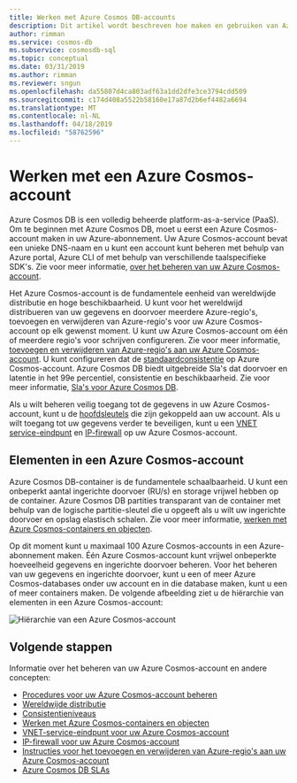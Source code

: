 ```yaml
---
title: Werken met Azure Cosmos DB-accounts
description: Dit artikel wordt beschreven hoe maken en gebruiken van Azure Cosmos DB-accounts
author: rimman
ms.service: cosmos-db
ms.subservice: cosmosdb-sql
ms.topic: conceptual
ms.date: 03/31/2019
ms.author: rimman
ms.reviewer: sngun
ms.openlocfilehash: da55807d4ca803adf63a1dd2dfe3ce3794cdd509
ms.sourcegitcommit: c174d408a5522b58160e17a87d2b6ef4482a6694
ms.translationtype: MT
ms.contentlocale: nl-NL
ms.lasthandoff: 04/18/2019
ms.locfileid: "58762596"
---
```

# <a name="work-with-azure-cosmos-account"></a>Werken met een Azure Cosmos-account

Azure Cosmos DB is een volledig beheerde platform-as-a-service (PaaS). Om te beginnen met Azure Cosmos DB, moet u eerst een Azure Cosmos-account maken in uw Azure-abonnement. Uw Azure Cosmos-account bevat een unieke DNS-naam en u kunt een account kunt beheren met behulp van Azure portal, Azure CLI of met behulp van verschillende taalspecifieke SDK's. Zie voor meer informatie, [over het beheren van uw Azure Cosmos-account](how-to-manage-database-account.md).

Het Azure Cosmos-account is de fundamentele eenheid van wereldwijde distributie en hoge beschikbaarheid. U kunt voor het wereldwijd distribueren van uw gegevens en doorvoer meerdere Azure-regio's, toevoegen en verwijderen van Azure-regio's voor uw Azure Cosmos-account op elk gewenst moment. U kunt uw Azure Cosmos-account om één of meerdere regio's voor schrijven configureren. Zie voor meer informatie, [toevoegen en verwijderen van Azure-regio's aan uw Azure Cosmos-account](how-to-manage-database-account.md). U kunt configureren dat de [standaardconsistentie](consistency-levels.md) op Azure Cosmos-account. Azure Cosmos DB biedt uitgebreide Sla's dat doorvoer en latentie in het 99e percentiel, consistentie en beschikbaarheid. Zie voor meer informatie, [Sla's voor Azure Cosmos DB](https://azure.microsoft.com/support/legal/sla/cosmos-db/v1_2/).

Als u wilt beheren veilig toegang tot de gegevens in uw Azure Cosmos-account, kunt u de [hoofdsleutels](secure-access-to-data.md) die zijn gekoppeld aan uw account. Als u wilt toegang tot uw gegevens verder te beveiligen, kunt u een [VNET service-eindpunt](vnet-service-endpoint.md) en [IP-firewall](firewall-support.md) op uw Azure Cosmos-account. 

## <a name="elements-in-an-azure-cosmos-account"></a>Elementen in een Azure Cosmos-account

Azure Cosmos DB-container is de fundamentele schaalbaarheid. U kunt een onbeperkt aantal ingerichte doorvoer (RU/s) en storage vrijwel hebben op de container. Azure Cosmos DB partities transparant van de container met behulp van de logische partitie-sleutel die u opgeeft als u wilt uw ingerichte doorvoer en opslag elastisch schalen. Zie voor meer informatie, [werken met Azure Cosmos-containers en objecten](databases-containers-items.md).

Op dit moment kunt u maximaal 100 Azure Cosmos-accounts in een Azure-abonnement maken. Één Azure Cosmos-account kunt vrijwel onbeperkte hoeveelheid gegevens en ingerichte doorvoer beheren. Voor het beheren van uw gegevens en ingerichte doorvoer, kunt u een of meer Azure Cosmos-databases onder uw account en in die database maken, kunt u een of meer containers maken. De volgende afbeelding ziet u de hiërarchie van elementen in een Azure Cosmos-account:

![Hiërarchie van een Azure Cosmos-account](./media/account-overview/hierarchy.png)

## <a name="next-steps"></a>Volgende stappen

Informatie over het beheren van uw Azure Cosmos-account en andere concepten:

* [Procedures voor uw Azure Cosmos-account beheren](how-to-manage-database-account.md)
* [Wereldwijde distributie](distribute-data-globally.md)
* [Consistentieniveaus](consistency-levels.md)
* [Werken met Azure Cosmos-containers en objecten](databases-containers-items.md)
* [VNET-service-eindpunt voor uw Azure Cosmos-account](vnet-service-endpoint.md)
* [IP-firewall voor uw Azure Cosmos-account](firewall-support.md)
* [Instructies voor het toevoegen en verwijderen van Azure-regio's aan uw Azure Cosmos-account](how-to-manage-database-account.md)
* [Azure Cosmos DB SLAs](https://azure.microsoft.com/support/legal/sla/cosmos-db/v1_2/)
